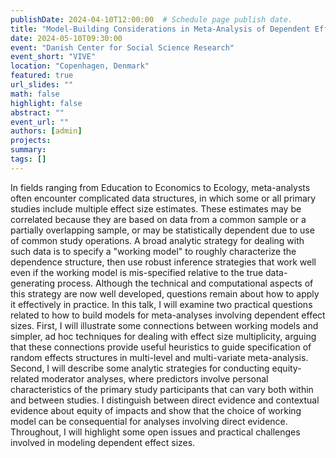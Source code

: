 ```yaml
---
publishDate: 2024-04-10T12:00:00  # Schedule page publish date.
title: "Model-Building Considerations in Meta-Analysis of Dependent Effect Sizes"
date: 2024-05-10T09:30:00
event: "Danish Center for Social Science Research"
event_short: "VIVE"
location: "Copenhagen, Denmark"
featured: true
url_slides: ""
math: false
highlight: false
abstract: ""
event_url: ""
authors: [admin]
projects: 
summary: 
tags: []
---
```


In fields ranging from Education to Economics to Ecology, meta-analysts often encounter complicated data structures, in which some or all primary studies include multiple effect size estimates. These estimates may be correlated because they are based on data from a common sample or a partially overlapping sample, or may be statistically dependent due to use of common study operations. A broad analytic strategy for dealing with such data is to specify a "working model" to roughly characterize the dependence structure, then use robust inference strategies that work well even if the working model is mis-specified relative to the true data-generating process. Although the technical and computational aspects of this strategy are now well developed, questions remain about how to apply it effectively in practice. In this talk, I will examine two practical questions related to how to build models for meta-analyses involving dependent effect sizes. First, I will illustrate some connections between working models and simpler, ad hoc techniques for dealing with effect size multiplicity, arguing that these connections provide useful heuristics to guide specification of random effects structures in multi-level and multi-variate meta-analysis. Second, I will describe some analytic strategies for conducting equity-related moderator analyses, where predictors involve personal characteristics of the primary study participants that can vary both within and between studies. I distinguish between direct evidence and contextual evidence about equity of impacts and show that the choice of working model can be consequential for analyses involving direct evidence. Throughout, I will highlight some open issues and practical challenges involved in modeling dependent effect sizes.